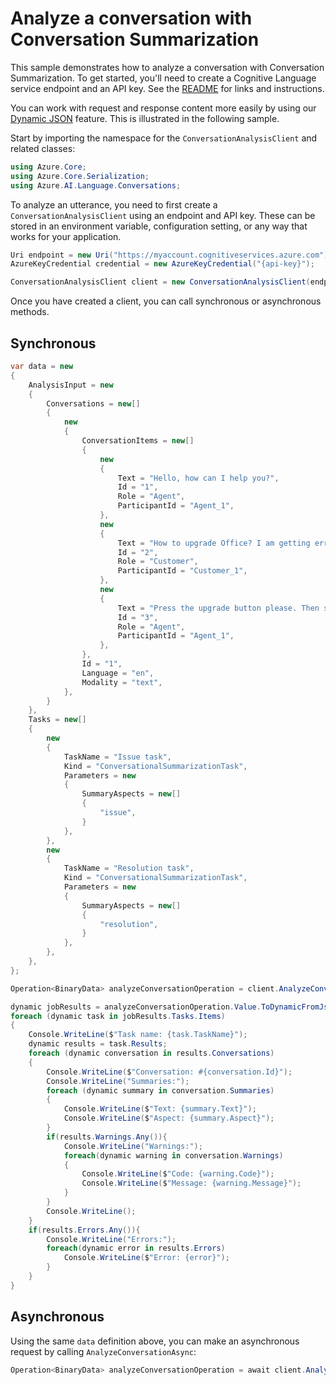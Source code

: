 # Analyze a conversation with Conversation Summarization

This sample demonstrates how to analyze a conversation with Conversation Summarization. To get started, you'll need to create a Cognitive Language service endpoint and an API key. See the [README](https://github.com/Azure/azure-sdk-for-net/blob/main/sdk/cognitivelanguage/Azure.AI.Language.Conversations/README.md) for links and instructions.

You can work with request and response content more easily by using our [Dynamic JSON](https://aka.ms/azsdk/net/dynamiccontent) feature. This is illustrated in the following sample.

Start by importing the namespace for the `ConversationAnalysisClient` and related classes:

```C# Snippet:ConversationAnalysisClient_Namespaces
using Azure.Core;
using Azure.Core.Serialization;
using Azure.AI.Language.Conversations;
```

To analyze an utterance, you need to first create a `ConversationAnalysisClient` using an endpoint and API key. These can be stored in an environment variable, configuration setting, or any way that works for your application.

```C# Snippet:ConversationAnalysisClient_Create
Uri endpoint = new Uri("https://myaccount.cognitiveservices.azure.com");
AzureKeyCredential credential = new AzureKeyCredential("{api-key}");

ConversationAnalysisClient client = new ConversationAnalysisClient(endpoint, credential);
```

Once you have created a client, you can call synchronous or asynchronous methods.

## Synchronous

```C# Snippet:AnalyzeConversation_ConversationSummarization
var data = new
{
    AnalysisInput = new
    {
        Conversations = new[]
        {
            new
            {
                ConversationItems = new[]
                {
                    new
                    {
                        Text = "Hello, how can I help you?",
                        Id = "1",
                        Role = "Agent",
                        ParticipantId = "Agent_1",
                    },
                    new
                    {
                        Text = "How to upgrade Office? I am getting error messages the whole day.",
                        Id = "2",
                        Role = "Customer",
                        ParticipantId = "Customer_1",
                    },
                    new
                    {
                        Text = "Press the upgrade button please. Then sign in and follow the instructions.",
                        Id = "3",
                        Role = "Agent",
                        ParticipantId = "Agent_1",
                    },
                },
                Id = "1",
                Language = "en",
                Modality = "text",
            },
        }
    },
    Tasks = new[]
    {
        new
        {
            TaskName = "Issue task",
            Kind = "ConversationalSummarizationTask",
            Parameters = new
            {
                SummaryAspects = new[]
                {
                    "issue",
                }
            },
        },
        new
        {
            TaskName = "Resolution task",
            Kind = "ConversationalSummarizationTask",
            Parameters = new
            {
                SummaryAspects = new[]
                {
                    "resolution",
                }
            },
        },
    },
};

Operation<BinaryData> analyzeConversationOperation = client.AnalyzeConversations(WaitUntil.Completed, RequestContent.Create(data, JsonPropertyNames.CamelCase));

dynamic jobResults = analyzeConversationOperation.Value.ToDynamicFromJson(JsonPropertyNames.CamelCase);
foreach (dynamic task in jobResults.Tasks.Items)
{
    Console.WriteLine($"Task name: {task.TaskName}");
    dynamic results = task.Results;
    foreach (dynamic conversation in results.Conversations)
    {
        Console.WriteLine($"Conversation: #{conversation.Id}");
        Console.WriteLine("Summaries:");
        foreach (dynamic summary in conversation.Summaries)
        {
            Console.WriteLine($"Text: {summary.Text}");
            Console.WriteLine($"Aspect: {summary.Aspect}");
        }
        if(results.Warnings.Any()){
            Console.WriteLine("Warnings:");
            foreach(dynamic warning in conversation.Warnings)
            {
                Console.WriteLine($"Code: {warning.Code}");
                Console.WriteLine($"Message: {warning.Message}");
            }
        }
        Console.WriteLine();
    }
    if(results.Errors.Any()){
        Console.WriteLine("Errors:");
        foreach(dynamic error in results.Errors)
            Console.WriteLine($"Error: {error}");    
        } 
    }
}
```

## Asynchronous

Using the same `data` definition above, you can make an asynchronous request by calling `AnalyzeConversationAsync`:

```C# Snippet:AnalyzeConversationAsync_ConversationSummarization
Operation<BinaryData> analyzeConversationOperation = await client.AnalyzeConversationsAsync(WaitUntil.Completed, RequestContent.Create(data, JsonPropertyNames.CamelCase));
```
